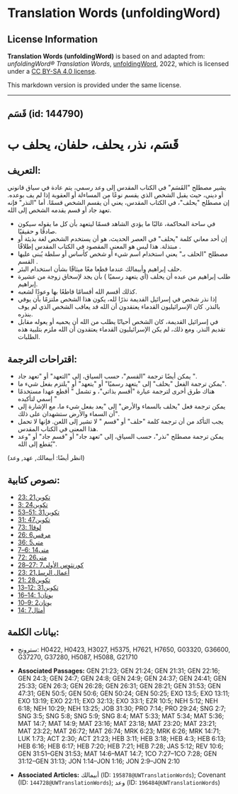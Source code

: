 # Translation Words (unfoldingWord)

## License Information

**Translation Words (unfoldingWord)** is based on and adapted from: _unfoldingWord® Translation Words_, [unfoldingWord](https://unfoldingword.org/utw), 2022, which is licensed under a [CC BY-SA 4.0 license](https://creativecommons.org/licenses/by-sa/4.0/legalcode.en).

This markdown version is provided under the same license.



--------------------------------

## قَسَم (id: 144790)

قَسَم، نذر، يحلف، حلفان، يحلف ب
===============================

التعريف:
--------

يشير مصطلح "القَسَم" في الكتاب المقدس إلى وعد رسمي، يتم عادة في سياق قانوني أو ديني، حيث يقبل الشخص الذي يقسم نوعًا من المساءلة أو العقوبة إذا لم يف بوعده. إن مصطلح "يحلف"، في الكتاب المقدس، يعني أن يقسم الشخص قسمًا. أما "النذر" فإنه تعهد جاد أو قسم يقدمه الشخص إلى الله.

* في ساحة المحاكمة، غالبًا ما يؤدي الشاهد قسمًا ليتعهد بأن كل ما يقوله سيكون صادقًا و حقيقيًا.
* إن أحد معاني كلمة "يحلف" في العصر الحديث، هو أن يستخدم الشخص لغة بذيئة أو مبتذلة. هذا ليس هو المعنى المقصود في الكتاب المقدس إطلاقًا .
* مصطلح "الحلف بـ" يعني استخدام اسم شيء أو شخص كأساس أو سلطة يُبنى عليها القسم .
* حلف إبراهيم وأبيمالك عندما قطعا معًا ميثاقًا بشأن استخدام البئر.
* طلب إبراهيم من عبده أن يحلف (أي يتعهد رسميًا ) بأن يجد لإسحاق زوجة من عشيرة إبراهيم.
* كذلك أقسم الله أقسامًا قاطعًا بها وعودًا لشعبه.
* إذا نذر شخص في إسرائيل القديمة نذرًا لله، يكون هذا الشخص ملتزمًا بأن يوفي بالنذر. كان الإسرائيليون القدماء يعتقدون أن الله قد يعاقب الشخص الذي لم يوف بنذره.
* في إسرائيل القديمة، كان الشخص أحيانًا يطلب من الله أن يحميه أو يعوله مقابل تقديم النذر. ومع ذلك، لم يكن الإسرائيليون القدماء يعتقدون أن الله ملزم بتلبية هذه الطلبات.

اقتراحات الترجمة:
-----------------

* يمكن أيضًا ترجمة "القسم"، حسب السياق، إلى "التعهد" أو "تعهد جاد ".
* يمكن ترجمة الفعل "يحلف" إلى "يتعهد رسميًا" أو "يتعهد" أو "يلتزم بفعل شيء ما".
* هناك طرق أخرى لترجمة عبارة "أقسم بذاتي"، و تشمل " أقطع عهدا مستخدمًا إسمي لتأكيده "
* يمكن ترجمة فعل "يحلف بالسماء والأرض" إلى "يعد بفعل شيء ما، مع الإشارة إلى أن السماء والأرض ستشهدان على ذلك".
* يجب التأكد من أن ترجمة كلمة "حلف" أو "قسم " لا تشير إلى اللعن. فإنها لا تحمل هذا المعنى في الكتاب المقدس.
* يمكن ترجمة مصطلح "نذر"، حسب السياق، إلى "تعهد جاد" أو "قسم جاد" أو "وعد يُقطع إلى الله".

(انظر أيضًا: أبيمالك, عهد, وعد)

نصوص كتابية:
------------

* [تكوين21 :23](https://ref.ly/Gen21:23)
* [تكوين24 :3](https://ref.ly/Gen24:3)
* [تكوين31 :51–53](https://ref.ly/Gen31:51-Gen31:53)
* [تكوين47 :31](https://ref.ly/Gen47:31)
* [لوقا1 :73](https://ref.ly/Luke1:73)
* [مرقس6 :26](https://ref.ly/Mark6:26)
* [متى5 :36](https://ref.ly/Matt5:36)
* [متى14 :6–7](https://ref.ly/Matt14:6-Matt14:7)
* [متى26 :72](https://ref.ly/Matt26:72)
* [كورنثوس الأولى7 :27–28](https://ref.ly/1Cor7:27-1Cor7:28)
* [أعمال الرسل21 :23](https://ref.ly/Acts21:23)
* [تكوين28 :21](https://ref.ly/Gen28:21)
* [تكوين31 :12–13](https://ref.ly/Gen31:12-Gen31:13)
* [يونان1 :14–16](https://ref.ly/Jonah1:14-Jonah1:16)
* [يونان2 :9–10](https://ref.ly/Jonah2:9-Jonah2:10)
* [أمثال7 :14](https://ref.ly/Prov7:14)

بيانات الكلمة:
--------------

* سترونج: H0422, H0423, H3027, H5375, H7621, H7650, G03320, G36600, G37270, G37280, H5087, H5088, G21710

* **Associated Passages:** GEN 21:23; GEN 21:24; GEN 21:31; GEN 22:16; GEN 24:3; GEN 24:7; GEN 24:8; GEN 24:9; GEN 24:37; GEN 24:41; GEN 25:33; GEN 26:3; GEN 26:28; GEN 26:31; GEN 28:21; GEN 31:53; GEN 47:31; GEN 50:5; GEN 50:6; GEN 50:24; GEN 50:25; EXO 13:5; EXO 13:11; EXO 13:19; EXO 22:11; EXO 32:13; EXO 33:1; EZR 10:5; NEH 5:12; NEH 6:18; NEH 10:29; NEH 13:25; JOB 31:30; PRO 7:14; PRO 29:24; SNG 2:7; SNG 3:5; SNG 5:8; SNG 5:9; SNG 8:4; MAT 5:33; MAT 5:34; MAT 5:36; MAT 14:7; MAT 14:9; MAT 23:16; MAT 23:18; MAT 23:20; MAT 23:21; MAT 23:22; MAT 26:72; MAT 26:74; MRK 6:23; MRK 6:26; MRK 14:71; LUK 1:73; ACT 2:30; ACT 21:23; HEB 3:11; HEB 3:18; HEB 4:3; HEB 6:13; HEB 6:16; HEB 6:17; HEB 7:20; HEB 7:21; HEB 7:28; JAS 5:12; REV 10:6; GEN 31:51–GEN 31:53; MAT 14:6–MAT 14:7; 1CO 7:27–1CO 7:28; GEN 31:12–GEN 31:13; JON 1:14–JON 1:16; JON 2:9–JON 2:10
* **Associated Articles:** أبيمالك (ID: `195878@UWTranslationWords`); Covenant (ID: `144728@UWTranslationWords`); وعد (ID: `196484@UWTranslationWords`)

